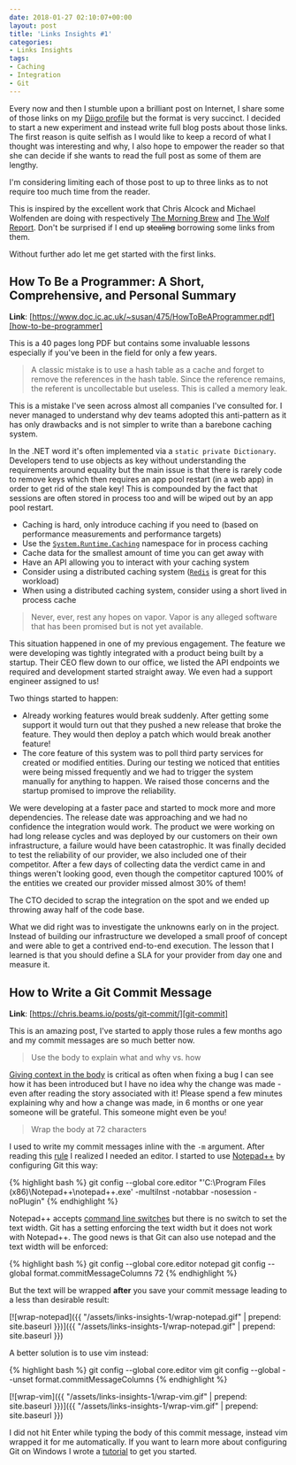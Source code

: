 ```yaml
---
date: 2018-01-27 02:10:07+00:00
layout: post
title: 'Links Insights #1'
categories:
- Links Insights
tags:
- Caching
- Integration
- Git
---
```


Every now and then I stumble upon a brilliant post on Internet, I share some of those links on my [Diigo profile][diigo-profile] but the format is very succinct. I decided to start a new experiment and instead write full blog posts about those links. The first reason is quite selfish as I would like to keep a record of what I thought was interesting and why, I also hope to empower the reader so that she can decide if she wants to read the full post as some of them are lengthy.

I'm considering limiting each of those post to up to three links as to not require too much time from the reader.

This is inspired by the excellent work that Chris Alcock and Michael Wolfenden are doing with respectively [The Morning Brew][morning-brew] and [The Wolf Report][wolf-report]. Don't be surprised if I end up ~~stealing~~ borrowing some links from them.

Without further ado let me get started with the first links.<!--more-->

## How To Be a Programmer: A Short, Comprehensive, and Personal Summary

**Link**: [https://www.doc.ic.ac.uk/~susan/475/HowToBeAProgrammer.pdf][how-to-be-programmer]

This is a 40 pages long PDF but contains some invaluable lessons especially if you've been in the field for only a few years.

> A classic mistake is to use a hash table as a cache and forget to remove the references in the hash table. Since the reference remains, the referent is uncollectable but useless. This is called a memory leak.

This is a mistake I've seen across almost all companies I've consulted for. I never managed to understand why dev teams adopted this anti-pattern as it has only drawbacks and is not simpler to write than a barebone caching system.

In the .NET word it's often implemented via a `static private Dictionary`. Developers tend to use objects as key without understanding the requirements around equality but the main issue is that there is rarely code to remove keys which then requires an app pool restart (in a web app) in order to get rid of the stale key! This is compounded by the fact that sessions are often stored in process too and will be wiped out by an app pool restart.

- Caching is hard, only introduce caching if you need to (based on performance measurements and performance targets)
- Use the [`System.Runtime.Caching`][system-runtime-caching] namespace for in process caching
- Cache data for the smallest amount of time you can get away with
- Have an API allowing you to interact with your caching system
- Consider using a distributed caching system ([`Redis`][redis] is great for this workload)
- When using a distributed caching system, consider using a short lived in process cache

> Never, ever, rest any hopes on vapor. Vapor is any alleged software that has been promised but is not yet available.

This situation happened in one of my previous engagement. The feature we were developing was tightly integrated with a product being built by a startup. Their CEO flew down to our office, we listed the API endpoints we required and development started straight away. We even had a support engineer assigned to us!

Two things started to happen:

- Already working features would break suddenly. After getting some support it would turn out that they pushed a new release that broke the feature. They would then deploy a patch which would break another feature!
- The core feature of this system was to poll third party services for created or modified entities. During our testing we noticed that entities were being missed frequently and we had to trigger the system manually for anything to happen. We raised those concerns and the startup promised to improve the reliability.

We were developing at a faster pace and started to mock more and more dependencies. The release date was approaching and we had no confidence the integration would work. The product we were working on had long release cycles and was deployed by our customers on their own infrastructure, a failure would have been catastrophic. It was finally decided to test the reliability of our provider, we also included one of their competitor. After a few days of collecting data the verdict came in and things weren't looking good, even though the competitor captured 100% of the entities we created our provider missed almost 30% of them!

The CTO decided to scrap the integration on the spot and we ended up throwing away half of the code base.

What we did right was to investigate the unknowns early on in the project. Instead of building our infrastructure we developed a small proof of concept and were able to get a contrived end-to-end execution. The lesson that I learned is that you should define a SLA for your provider from day one and measure it.

## How to Write a Git Commit Message

**Link**: [https://chris.beams.io/posts/git-commit/][git-commit]

This is an amazing post, I've started to apply those rules a few months ago and my commit messages are so much better now.

> Use the body to explain what and why vs. how

[Giving context in the body][why-not-how] is critical as often when fixing a bug I can see how it has been introduced but I have no idea why the change was made - even after reading the story associated with it! Please spend a few minutes explaining why and how a change was made, in 6 months or one year someone will be grateful. This someone might even be you!

> Wrap the body at 72 characters

I used to write my commit messages inline with the `-m` argument. After reading this [rule][wrap] I realized I needed an editor. I started to use [Notepad++][notepadpp] by configuring Git this way:

{% highlight bash %}
git config --global core.editor "'C:\Program Files (x86)\Notepad++\notepad++.exe' -multiInst -notabbar -nosession -noPlugin"
{% endhighlight %}

Notepad++ accepts [command line switches][command-line-switches] but there is no switch to set the text width. Git has a setting enforcing the text width but it does not work with Notepad++. The good news is that Git can also use notepad and the text width will be enforced:

{% highlight bash %}
git config --global core.editor notepad
git config --global format.commitMessageColumns 72
{% endhighlight %}

But the text will be wrapped **after** you save your commit message leading to a less than desirable result:

[![wrap-notepad]({{ "/assets/links-insights-1/wrap-notepad.gif" | prepend: site.baseurl }})]({{ "/assets/links-insights-1/wrap-notepad.gif" | prepend: site.baseurl }})

A better solution is to use vim instead:

{% highlight bash %}
git config --global core.editor vim
git config --global --unset format.commitMessageColumns
{% endhighlight %}

[![wrap-vim]({{ "/assets/links-insights-1/wrap-vim.gif" | prepend: site.baseurl }})]({{ "/assets/links-insights-1/wrap-vim.gif" | prepend: site.baseurl }})

I did not hit Enter while typing the body of this commit message, instead vim wrapped it for me automatically. If you want to learn more about configuring Git on Windows I wrote a [tutorial][git-tutorial] to get you started.

[diigo-profile]: https://www.diigo.com/user/gabrielweyer
[morning-brew]: http://blog.cwa.me.uk/
[wolf-report]: https://michael-wolfenden.github.io/
[how-to-be-programmer]: https://www.doc.ic.ac.uk/~susan/475/HowToBeAProgrammer.pdf
[system-runtime-caching]: https://docs.microsoft.com/en-us/dotnet/framework/performance/caching-in-net-framework-applications
[redis]: https://redis.io/
[git-commit]: https://chris.beams.io/posts/git-commit/
[why-not-how]: https://chris.beams.io/posts/git-commit/#why-not-how
[wrap]: https://chris.beams.io/posts/git-commit/#wrap-72
[notepadpp]: https://notepad-plus-plus.org/
[command-line-switches]: https://docs.notepad-plus-plus.org/index.php/Command_Line_Switches
[git-tutorial]: https://github.com/gabrielweyer/nuggets/blob/master/git/git.md
